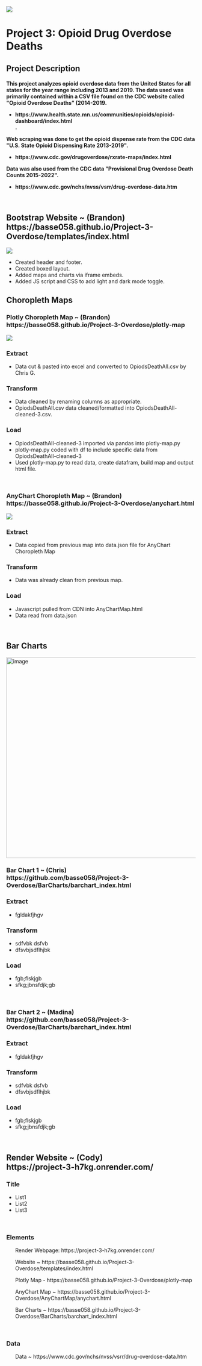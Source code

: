 <img src=/assets/header-opioid-epidemic.png>
<br>
<h1>Project 3: Opioid Drug Overdose Deaths</h1>

<h2>Project Description</h2>

<h4>This project analyzes opioid overdose data from the United States for all states for the year range including 2013 and 2019.
The data used was primarily contained within a CSV file found on the CDC website called "Opioid Overdose Deaths” (2014-2019.
<ul>
<li>https://www.health.state.mn.us/communities/opioids/opioid-dashboard/index.html</li>. 
</ul>
Web scraping was done to get the opioid dispense rate from the CDC data "U.S. State Opioid Dispensing Rate 2013-2019".
<ul>
<li>https://www.cdc.gov/drugoverdose/rxrate-maps/index.html</li>
</ul>
Data was also used from the CDC data "Provisional Drug Overdose Death Counts 2015-2022".
<ul>
<li>https://www.cdc.gov/nchs/nvss/vsrr/drug-overdose-data.htm</li>
</ul>
<br>
</h4>

<h2>Bootstrap Website ~ (Brandon)<br>
https://basse058.github.io/Project-3-Overdose/templates/index.html</h2>
<img src="assets/project-3-overdose-webpage-screenshot.jpg">
<ul>
  <li>Created header and footer.</li>
  <li>Created boxed layout.</li>
  <li>Added maps and charts via iframe embeds.</li>
  <li>Added JS script and CSS to add light and dark mode toggle.</li>
</ul>


<h2>Choropleth Maps</h2>
<h3>Plotly Choropleth Map ~ (Brandon)<br>
https://basse058.github.io/Project-3-Overdose/plotly-map</h3>
<img src="assets/plotly-choropleth-map.jpg">
<h3>Extract</h3>
<ul>
  <li>Data cut & pasted into excel and converted to OpiodsDeathAll.csv by Chris G.</li>
</ul>
<h3>Transform</h3>
<ul>
  <li>Data cleaned by renaming columns as appropriate.</li>
  <li>OpiodsDeathAll.csv data cleaned/formatted into OpiodsDeathAll-cleaned-3.csv.</li>
</ul>
<h3>Load</h3>
<ul>
  <li>OpiodsDeathAll-cleaned-3 imported via pandas into plotly-map.py</li>
  <li>plotly-map.py coded with df to include specific data from OpiodsDeathAll-cleaned-3</li>
  <li>Used plotly-map.py to read data, create datafram, build map and output html file.</li>
</ul>
<br>
<h3>AnyChart Choropleth Map ~ (Brandon)<br>
https://basse058.github.io/Project-3-Overdose/anychart.html</h3>
<img src="assets/anychart-choropleth-map.jpg">
<h3>Extract</h3>
<ul>
  <li>Data copied from previous map into data.json file for AnyChart Choropleth Map</li>
</ul>
<h3>Transform</h3>
<ul>
  <li>Data was already clean from previous map.</li>
  </ul>
<h3>Load</h3>
<ul>
  <li>Javascript pulled from CDN into AnyChartMap.html</li>
  <li>Data read from data.json</li>
</ul>
<br>
<h2>Bar Charts</h2>
<img width="533" alt="image" src="https://user-images.githubusercontent.com/111404552/215232103-79817c84-8aa1-444d-a096-d737826fcf52.png">

<h3>Bar Chart 1  ~ (Chris)<br>
https://github.com/basse058/Project-3-Overdose/BarCharts/barchart_index.html</h3>
<h3>Extract</h3>
<ul>
  <li>fgldakfjhgv</li>
</ul>
<h3>Transform</h3>
<ul>
  <li>sdfvbk dsfvb</li>
  <li>dfsvbjsdflhjbk</li>
</ul>
<h3>Load</h3>
<ul>
  <lifsgbsfdglojkb</li>
  <li>fgb;flskjgb</li>
  <li>sfkg;jbnsfdjk;gb</li>
</ul>
<br>
<h3>Bar Chart 2  ~ (Madina)<br>
https://github.com/basse058/Project-3-Overdose/BarCharts/barchart_index.html</h3>
<h3>Extract</h3>
<ul>
  <li>fgldakfjhgv</li>
</ul>
<h3>Transform</h3>
<ul>
  <li>sdfvbk dsfvb</li>
  <li>dfsvbjsdflhjbk</li>
</ul>
<h3>Load</h3>
<ul>
  <lifsgbsfdglojkb</li>
  <li>fgb;flskjgb</li>
  <li>sfkg;jbnsfdjk;gb</li>
</ul>
<br>
<h2>Render Website ~ (Cody)<br>
https://project-3-h7kg.onrender.com/</h2>
<h3>Title</h3>
<ul>
<li>List1</li>
<li>List2</li>
<li>List3</li>
</ul>
<br>
<h3>Elements</h3>
<ul>Render Webpage: https://project-3-h7kg.onrender.com/</ul>
<ul>Website ~ https://basse058.github.io/Project-3-Overdose/templates/index.html</ul>
<ul>Plotly Map - https://basse058.github.io/Project-3-Overdose/plotly-map</ul>
<ul>AnyChart Map ~ https://basse058.github.io/Project-3-Overdose/AnyChartMap/anychart.html</ul>
<ul>Bar Charts ~ https://basse058.github.io/Project-3-Overdose/BarCharts/barchart_index.html</ul>
<br>
<h3>Data</h3>
<ul>Data ~ https://www.cdc.gov/nchs/nvss/vsrr/drug-overdose-data.htm</ul>
